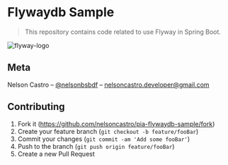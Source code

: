 # Flywaydb Sample
> This repository contains code related to use Flyway in Spring Boot.

![flyway-logo](https://user-images.githubusercontent.com/4312368/85080496-b69ed380-b19f-11ea-8e17-83015e115a71.png)

## Meta

Nelson Castro – [@nelsonbsbdf](https://twitter.com/nelsonbsbdf) – nelsoncastro.developer@gmail.com

## Contributing

1. Fork it (<https://github.com/nelsoncastro/pia-flywaydb-sample/fork>)
2. Create your feature branch (`git checkout -b feature/fooBar`)
3. Commit your changes (`git commit -am 'Add some fooBar'`)
4. Push to the branch (`git push origin feature/fooBar`)
5. Create a new Pull Request
